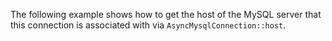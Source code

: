 The following example shows how to get the host of the MySQL server that this connection is associated with via `AsyncMysqlConnection::host`.
